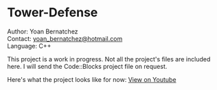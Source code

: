 # Tower-Defense

Author: Yoan Bernatchez  \
Contact: yoan_bernatchez@hotmail.com  
Language: C++

This project is a work in progress.
Not all the project's files are included here.
I will send the Code::Blocks project file on request.

Here's what the project looks like for now:
[View on Youtube](https://www.youtube.com/watch?v=HUupzxmV6vM&ab_channel=SushiGamer)
